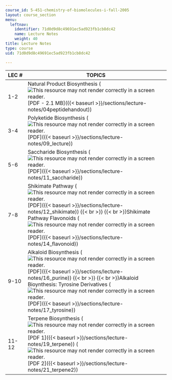 ```yaml
---
course_id: 5-451-chemistry-of-biomolecules-i-fall-2005
layout: course_section
menu:
  leftnav:
    identifier: 71d0d9d8c49691ec5ad923fb1cb8dc42
    name: Lecture Notes
    weight: 40
title: Lecture Notes
type: course
uid: 71d0d9d8c49691ec5ad923fb1cb8dc42

---
```


| LEC # | TOPICS |
| --- | --- |
| 1-2 | Natural Product Biosynthesis (![This resource may not render correctly in a screen reader.](/images/inacessible.gif)[PDF - 2.1 MB]({{< baseurl >}}/sections/lecture-notes/04peptidehandout)) |
| 3-4 | Polyketide Biosynthesis (![This resource may not render correctly in a screen reader.](/images/inacessible.gif)[PDF]({{< baseurl >}}/sections/lecture-notes/09_lecture)) |
| 5-6 | Saccharide Biosynthesis (![This resource may not render correctly in a screen reader.](/images/inacessible.gif)[PDF]({{< baseurl >}}/sections/lecture-notes/11_saccharide)) |
| 7-8 | Shikimate Pathway (![This resource may not render correctly in a screen reader.](/images/inacessible.gif)[PDF]({{< baseurl >}}/sections/lecture-notes/12_shikimate))  {{< br >}}  {{< br >}}Shikimate Pathway Flavonoids (![This resource may not render correctly in a screen reader.](/images/inacessible.gif)[PDF]({{< baseurl >}}/sections/lecture-notes/14_flavonoid)) |
| 9-10 | Alkaloid Biosynthesis (![This resource may not render correctly in a screen reader.](/images/inacessible.gif)[PDF]({{< baseurl >}}/sections/lecture-notes/16_purine))  {{< br >}}  {{< br >}}Alkaloid Bioynthesis: Tyrosine Derivatives (![This resource may not render correctly in a screen reader.](/images/inacessible.gif)[PDF]({{< baseurl >}}/sections/lecture-notes/17_tyrosine)) |
| 11-12 | Terpene Biosynthesis (![This resource may not render correctly in a screen reader.](/images/inacessible.gif)[PDF 1]({{< baseurl >}}/sections/lecture-notes/19_terpene)) (![This resource may not render correctly in a screen reader.](/images/inacessible.gif)[PDF 2]({{< baseurl >}}/sections/lecture-notes/21_terpene2))